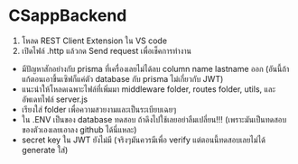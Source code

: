 ﻿# CSappBackend
1. โหลด REST Client Extension ใน VS code
2. เปิดไฟล์ .http แล้วกด Send request เพื่อเช็คการทำงาน

* มีปัญหาสักอย่างกับ prisma ที่เครื่องเลยไม่ได้ลบ column name lastname ออก (อันนี้ถ้าแก้ตอนเอาขึ้นเซิฟก็แค่ตัว database กับ prisma ไม่เกี่ยวกับ JWT)
* แนะนำให้โหลดเฉพาะไฟล์ที่เพิ่มมา middleware folder, routes folder, utils, และอัพเดทไฟล์ server.js
* เรียงใส่ folder เพื่อความสวยงามและเป็นระเบียบเฉยๆ
* ใน .ENV เป็นของ database ทดสอบ ถ้าดึงไปใช้เลยอย่าลืมเปลี่ยน!!! (เพราะมันเป็นทดสอบของตัวเองเลยเอาลง github ได้นี่แหละ)
* secret key ใน JWT ยังไม่มี (จริงๆมันควรมีเพื่อ verify แต่ตอนนี้ทดสอบเลยไม่ได้ generate ใส่)
